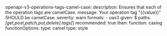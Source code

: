 openapi-v3-operations-tags-camel-case:
    description: Ensures that each of the operation tags are camelCase.
    message: Your operation tag "{{value}}" SHOULD be camelCase.
    severity: warn
    formats:
      - oas3
    given: $.paths.*[get,post,patch,put,delete].tags[*]
    recommended: true
    then:
      function: casing
      functionOptions:
        type: camel
    type: style
